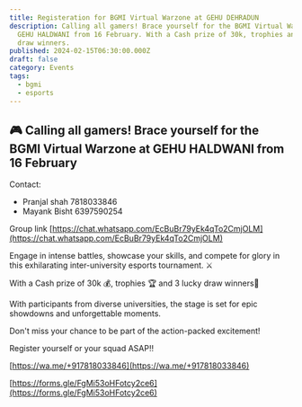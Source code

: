 ```yaml
---
title: Registeration for BGMI Virtual Warzone at GEHU DEHRADUN
description: Calling all gamers! Brace yourself for the BGMI Virtual Warzone at
  GEHU HALDWANI from 16 February. With a Cash prize of 30k, trophies and 3 lucky
  draw winners.
published: 2024-02-15T06:30:00.000Z
draft: false
category: Events
tags:
  - bgmi
  - esports
---
```

## 🎮 Calling all gamers! Brace yourself for the BGMI Virtual Warzone at GEHU HALDWANI from 16 February

Contact:

*   Pranjal shah 7818033846
*   Mayank Bisht 6397590254

Group link [https://chat.whatsapp.com/EcBuBr79yEk4qTo2CmjOLM](https://chat.whatsapp.com/EcBuBr79yEk4qTo2CmjOLM)

Engage in intense battles, showcase your skills, and compete for glory in this exhilarating inter-university esports tournament. ⚔

With a Cash prize of 30k 💰, trophies 🏆 and 3 lucky draw winners🥇

With participants from diverse universities, the stage is set for epic showdowns and unforgettable moments.

Don't miss your chance to be part of the action-packed excitement!

Register yourself or your squad ASAP‼

[https://wa.me/+917818033846](https://wa.me/+917818033846)

[https://forms.gle/FgMi53oHFotcy2ce6](https://forms.gle/FgMi53oHFotcy2ce6)